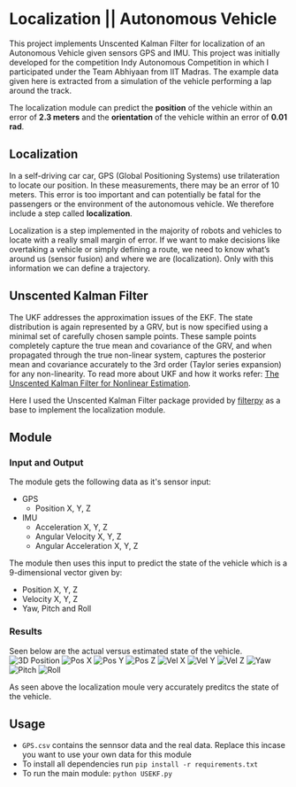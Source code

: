 # Localization || Autonomous Vehicle
This project implements Unscented Kalman Filter for localization of an Autonomous Vehicle given sensors GPS and IMU. This project was initially developed for the competition Indy Autonomous Competition in which I participated under the Team Abhiyaan from IIT Madras. The example data given here is extracted from a simulation of the vehicle performing a lap around the track. 

The localization module can predict the **position** of the vehicle within an error of **2.3 meters** and the **orientation** of the vehicle within an error of **0.01 rad**.


## Localization
In a self-driving car car, GPS (Global Positioning Systems) use trilateration to locate our position. In these measurements, there may be an error of 10 meters. This error is too important and can potentially be fatal for the passengers or the environment of the autonomous vehicle. We therefore include a step called **localization**.

Localization is a step implemented in the majority of robots and vehicles to locate with a really small margin of error. If we want to make decisions like overtaking a vehicle or simply defining a route, we need to know what’s around us (sensor fusion) and where we are (localization). Only with this information we can define a trajectory.

## Unscented Kalman Filter
The UKF addresses the approximation issues of the EKF. The state distribution is again represented by a GRV, but is now specified using a minimal set of carefully chosen sample points. These sample points completely capture the true mean and covariance of the GRV, and when propagated through the true non-linear system, captures the posterior mean and covariance accurately to the 3rd order (Taylor series expansion) for any non-linearity. To read more about UKF and how it works refer: [The Unscented Kalman Filter for Nonlinear Estimation](https://groups.seas.harvard.edu/courses/cs281/papers/unscented.pdf).

Here I used the Unscented Kalman Filter package provided by [filterpy](https://filterpy.readthedocs.io/en/latest/kalman/UnscentedKalmanFilter.html) as a base to implement the localization module.

## Module

### Input and Output
The module gets the following data as it's sensor input:
- GPS
    - Position X, Y, Z
- IMU
    - Acceleration X, Y, Z
    - Angular Velocity X, Y, Z
    - Angular Acceleration X, Y, Z

The module then uses this input to predict the state of the vehicle which is a 9-dimensional vector given by:
- Position X, Y, Z
- Velocity X, Y, Z
- Yaw, Pitch and Roll

### Results
Seen below are the actual versus estimated state of the vehicle.
![3D Position](./Results/Pos_3D.png)
![Pos X](./Results/Pos_x.png)
![Pos Y](./Results/Pos_y.png)
![Pos Z](./Results/Pos_z.png)
![Vel X](./Results/Vel_x.png)
![Vel Y](./Results/Vel_y.png)
![Vel Z](./Results/Vel_z.png)
![Yaw](./Results/Yaw.png)
![Pitch](./Results/Pitch.png)
![Roll](./Results/Roll.png)

As seen above the localization moule very accurately preditcs the state of the vehicle.

## Usage
- `GPS.csv` contains the sennsor data and the real data. Replace this incase you want to use your own data for this module
- To install all dependencies run `pip install -r requirements.txt`
- To run the main module: `python USEKF.py`
